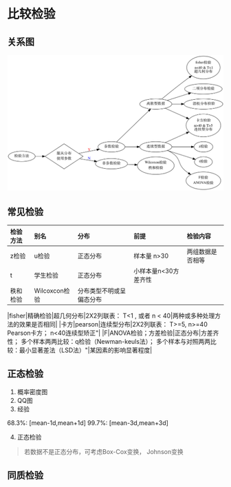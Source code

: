# 比较检验

## 关系图
![](/assets/testing.png)


## 常见检验
|检验方法 |别名|分布|前提|	检验内容|
|:--|:--|:--|:--|:--|
|z检验|	u检验|	正态分布|	样本量 n>30|两组数据是否相等|
|t|学生检验|正态分布|小样本量n<30方差齐性||
|秩和检验	|Wilcoxcon检验|	分布类型不明或呈偏态分布|||

		
|fisher|精确检验|超几何分布|2X2列联表： T<1 , 或者 n < 40|两种或多种处理方法的效果是否相同|
|卡方|pearson|连续型分布|2X2列联表： T>=5, n>=40 Pearson卡方； n<40连续型矫正"|
|F|ANOVA检验；方差检验|正态分布|方差齐性； 多个样本两两比较：q检验（Newman-keuls法）； 多个样本与对照两两比较：最小显著差法（LSD法）"|某因素的影响显著程度|





## 正态检验

1. 概率密度图
2. QQ图
3. 经验

 68.3%: [mean-1d,mean+1d]
 99.7%: [mean-3d,mean+3d]
 
4. 正态检验

> 若数据不是正态分布，可考虑Box-Cox变换， Johnson变换

## 同质检验

